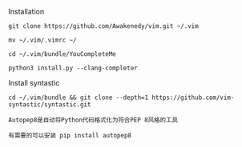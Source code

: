 
Installation

	git clone https://github.com/Awakenedy/vim.git ~/.vim

	mv ~/.vim/.vimrc ~/

	cd ~/.vim/bundle/YouCompleteMe

	python3 install.py --clang-completer

Install syntastic

	cd ~/.vim/bundle && git clone --depth=1 https://github.com/vim-syntastic/syntastic.git

	Autopep8是自动将Python代码格式化为符合PEP 8风格的工具

	有需要的可以安装 pip install autopep8

